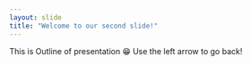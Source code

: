 ```yaml
---
layout: slide
title: "Welcome to our second slide!"
---
```

This is Outline of presentation 😁
Use the left arrow to go back!
